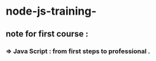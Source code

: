 # node-js-training-
## note for first course :
### => Java Script : from first steps to professional .
